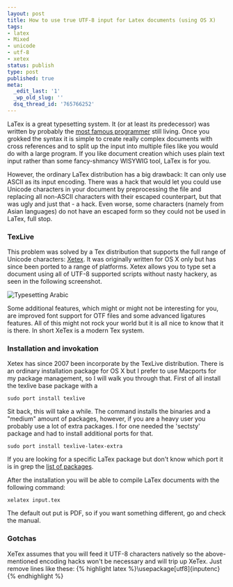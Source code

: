 ```yaml
---
layout: post
title: How to use true UTF-8 input for Latex documents (using OS X)
tags:
- latex
- Mixed
- unicode
- utf-8
- xetex
status: publish
type: post
published: true
meta:
  _edit_last: '1'
  _wp_old_slug: ''
  dsq_thread_id: '765766252'
---
```

LaTex is a great typesetting system. It (or at least its predecessor) was written by probably the [most famous programmer](http://www-cs-faculty.stanford.edu/~uno/) still living. Once you grokked the syntax it is simple to create really complex documents with cross references and to split up the input into multiple files like you would do with a large program. If you like document creation which uses plain text input rather than some fancy-shmancy WISYWIG tool, LaTex is for you.

However, the ordinary LaTex distribution has a big drawback: It can only use ASCII as its input encoding. There was a hack that would let you could use Unicode characters in your document by preprocessing the file and replacing all non-ASCII characters with their escaped counterpart, but that was ugly and just that - a hack. Even worse, some characters (namely from Asian languages) do not have an escaped form so they could not be used in LaTex, full stop.

### TexLive

This problem was solved by a Tex distribution that supports the full range of Unicode characters: [Xetex](http://scripts.sil.org/cms/scripts/page.php?site_id=nrsi&id=xetex). It was originally written for OS X only but has since been ported to a range of platforms.
Xetex allows you to type set a document using all of UTF-8 supported scripts without nasty hackery, as seen in the following screenshot.

![Typesetting Arabic](http://scripts.sil.org/cms/sites/nrsi/media/xetex_unicode_arabic.png)

Some additional features, which might or might not be interesting for you, are improved font support for OTF files and some advanced ligatures features. All of this might not rock your world but it is all nice to know that it is there. In short XeTex is a modern Tex system.

### Installation and invokation
Xetex has since 2007 been incorporate by the TexLive distribution. There is an ordinary installation package for OS X but I prefer to use Macports for my package management, so I will walk you through that. First of all install the texlive base package with a

    sudo port install texlive

Sit back, this will take a while. The command installs the binaries and a "medium" amount of packages, however, if you are a heavy user you probably use a lot of extra packages. I for one needed the 'sectsty' package and had to install additional ports for that.

    sudo port install texlive-latex-extra

If you are looking for a specific LaTex package but don't know which port it is in grep the [list of packages](https://trac.macports.org/wiki/TeXLivePackages).

After the installation you will be able to compile LaTex documents with the following command:

    xelatex input.tex

The default out put is PDF, so if you want something different, go and check the manual.
### Gotchas
XeTex assumes that you will feed it UTF-8 characters natively so the above-mentioned encoding hacks won't be necessary and will trip up XeTex. Just remove lines like these:
{% highlight latex %}\usepackage[utf8]{inputenc}{% endhighlight %}
